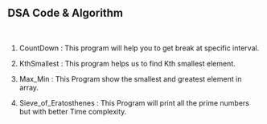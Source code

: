 ## DSA Code & Algorithm

<br />

1. CountDown : This program will help you to get break at specific interval.

2. KthSmallest : This program helps us to find Kth smallest element.

3. Max_Min : This Program show the smallest and greatest element in array.

4. Sieve_of_Eratosthenes : This Program will print all the prime numbers but with better Time complexity.

